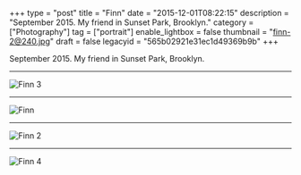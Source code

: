 +++
type = "post"
title = "Finn"
date = "2015-12-01T08:22:15"
description = "September 2015. My friend in Sunset Park, Brooklyn."
category = ["Photography"]
tag = ["portrait"]
enable_lightbox = false
thumbnail = "finn-2@240.jpg"
draft = false
legacyid = "565b02921e31ec1d49369b9b"
+++

<p>September 2015. My friend in Sunset Park, Brooklyn.</p>
<hr />
<p><img style="display:block; margin-left:auto; margin-right:auto;" src="finn-3.jpg" alt="Finn 3" title="Finn 3" /></p>
<hr />
<p><img style="display:block; margin-left:auto; margin-right:auto;" src="finn.jpg" alt="Finn" title="Finn" /></p>
<hr />
<p><img style="display:block; margin-left:auto; margin-right:auto;" src="finn-2.jpg" alt="Finn 2" title="Finn 2" /></p>
<hr />
<p><img style="display:block; margin-left:auto; margin-right:auto;" src="finn-4.jpg" alt="Finn 4" title="Finn 4" /></p>
